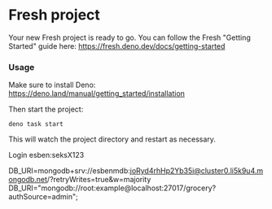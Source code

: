 # Fresh project

Your new Fresh project is ready to go. You can follow the Fresh "Getting
Started" guide here: https://fresh.deno.dev/docs/getting-started

### Usage

Make sure to install Deno: https://deno.land/manual/getting_started/installation

Then start the project:

```
deno task start
```

This will watch the project directory and restart as necessary.

Login esben:seksX123

DB_URI=mongodb+srv://esbenmdb:joRyd4rhHp2Yb35i@cluster0.li5k9u4.mongodb.net/?retryWrites=true&w=majority
DB_URI="mongodb://root:example@localhost:27017/grocery?authSource=admin";
